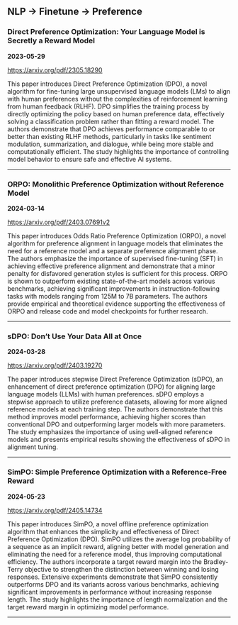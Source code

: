 ## NLP -> Finetune -> Preference



### Direct Preference Optimization: Your Language Model is Secretly a Reward Model

**2023-05-29**

https://arxiv.org/pdf/2305.18290

This paper introduces Direct Preference Optimization (DPO), a novel algorithm for fine-tuning large unsupervised language models (LMs) to align with human preferences without the complexities of reinforcement learning from human feedback (RLHF). DPO simplifies the training process by directly optimizing the policy based on human preference data, effectively solving a classification problem rather than fitting a reward model. The authors demonstrate that DPO achieves performance comparable to or better than existing RLHF methods, particularly in tasks like sentiment modulation, summarization, and dialogue, while being more stable and computationally efficient. The study highlights the importance of controlling model behavior to ensure safe and effective AI systems.

---

### ORPO: Monolithic Preference Optimization without Reference Model

**2024-03-14**

https://arxiv.org/pdf/2403.07691v2

This paper introduces Odds Ratio Preference Optimization (ORPO), a novel algorithm for preference alignment in language models that eliminates the need for a reference model and a separate preference alignment phase. The authors emphasize the importance of supervised fine-tuning (SFT) in achieving effective preference alignment and demonstrate that a minor penalty for disfavored generation styles is sufficient for this process. ORPO is shown to outperform existing state-of-the-art models across various benchmarks, achieving significant improvements in instruction-following tasks with models ranging from 125M to 7B parameters. The authors provide empirical and theoretical evidence supporting the effectiveness of ORPO and release code and model checkpoints for further research.

---

### sDPO: Don’t Use Your Data All at Once

**2024-03-28**

https://arxiv.org/pdf/2403.19270

The paper introduces stepwise Direct Preference Optimization (sDPO), an enhancement of direct preference optimization (DPO) for aligning large language models (LLMs) with human preferences. sDPO employs a stepwise approach to utilize preference datasets, allowing for more aligned reference models at each training step. The authors demonstrate that this method improves model performance, achieving higher scores than conventional DPO and outperforming larger models with more parameters. The study emphasizes the importance of using well-aligned reference models and presents empirical results showing the effectiveness of sDPO in alignment tuning.

---

### SimPO: Simple Preference Optimization with a Reference-Free Reward

**2024-05-23**

https://arxiv.org/pdf/2405.14734

This paper introduces SimPO, a novel offline preference optimization algorithm that enhances the simplicity and effectiveness of Direct Preference Optimization (DPO). SimPO utilizes the average log probability of a sequence as an implicit reward, aligning better with model generation and eliminating the need for a reference model, thus improving computational efficiency. The authors incorporate a target reward margin into the Bradley-Terry objective to strengthen the distinction between winning and losing responses. Extensive experiments demonstrate that SimPO consistently outperforms DPO and its variants across various benchmarks, achieving significant improvements in performance without increasing response length. The study highlights the importance of length normalization and the target reward margin in optimizing model performance.

---